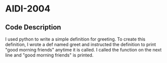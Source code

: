 # AIDI-2004
## Code Description ##
I used python to write a simple definition for greeting. To create this definition, I wrote a def named greet and instructed the definition to print "good morning friends" anytime it is called. I called the function on the next line and "good morning friends" is printed.

